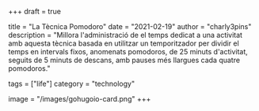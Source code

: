+++
draft = true

title = "La Tècnica Pomodoro"
date = "2021-02-19"
author = "charly3pins"
description = "Millora l'administració de el temps dedicat a una activitat amb aquesta tècnica basada en utilitzar un temporitzador per dividir el temps en intervals fixos, anomenats pomodoros, de 25 minuts d'activitat, seguits de 5 minuts de descans, amb pauses més llargues cada quatre pomodoros."

tags = ["life"]
category = "technology"

image = "/images/gohugoio-card.png"
+++